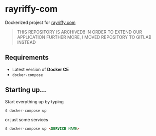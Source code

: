 rayriffy-com
============

Dockerized project for [rayriffy.com](https://rayriffy.com)

> THIS REPOSITORY IS ARCHIVED!!
> IN ORDER TO EXTEND OUR APPLICATION FURTHER MORE, I MOVED REPOSITORY TO GITLAB INSTEAD

Requirements
------------

- Latest version of **Docker CE**
- `docker-compose`

Starting up...
--------------

Start everything up by typing

```markdown
$ docker-compose up
```

or just some services

```markdown
$ docker-compose up <SERVICE NAME>
```
